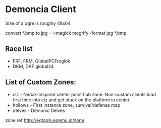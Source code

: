 # Demoncia Client

Size of a ogre is roughly 48x64


convert  *.bmp to jpg = >magick mogrify -format jpg *.bmp


## Race list

- FRF, FRM, GlobalPCFroglok
- DKM, DKF global24

## List of Custom Zones:
- clz - Neriak-inspired center point hub zone. Non-custom clients load first time into clz and get stuck on the platform in center.
- hollows - First instance zone, survival/defense map
- delves - Demonic Delves

zone ref
http://eqtools.eqemu.io/zone

